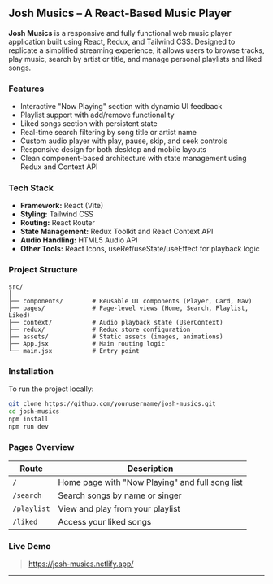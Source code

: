 ## Josh Musics – A React-Based Music Player

**Josh Musics** is a responsive and fully functional web music player application built using React, Redux, and Tailwind CSS. Designed to replicate a simplified streaming experience, it allows users to browse tracks, play music, search by artist or title, and manage personal playlists and liked songs.

### Features

* Interactive "Now Playing" section with dynamic UI feedback
* Playlist support with add/remove functionality
* Liked songs section with persistent state
* Real-time search filtering by song title or artist name
* Custom audio player with play, pause, skip, and seek controls
* Responsive design for both desktop and mobile layouts
* Clean component-based architecture with state management using Redux and Context API

### Tech Stack

* **Framework:** React (Vite)
* **Styling:** Tailwind CSS
* **Routing:** React Router
* **State Management:** Redux Toolkit and React Context API
* **Audio Handling:** HTML5 Audio API
* **Other Tools:** React Icons, useRef/useState/useEffect for playback logic

### Project Structure

```
src/
│
├── components/        # Reusable UI components (Player, Card, Nav)
├── pages/             # Page-level views (Home, Search, Playlist, Liked)
├── context/           # Audio playback state (UserContext)
├── redux/             # Redux store configuration
├── assets/            # Static assets (images, animations)
├── App.jsx            # Main routing logic
└── main.jsx           # Entry point
```

### Installation

To run the project locally:

```bash
git clone https://github.com/yourusername/josh-musics.git
cd josh-musics
npm install
npm run dev
```

### Pages Overview

| Route       | Description                                     |
| ----------- | ----------------------------------------------- |
| `/`         | Home page with "Now Playing" and full song list |
| `/search`   | Search songs by name or singer                  |
| `/playlist` | View and play from your playlist                |
| `/liked`    | Access your liked songs                         |

### Live Demo

> https://josh-musics.netlify.app/

---
